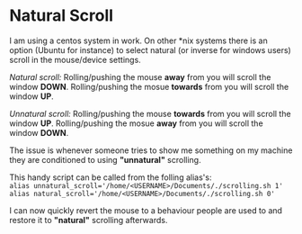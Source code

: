 # Natural Scroll

I am using a centos system in work. On other \*nix systems there is an option (Ubuntu for instance) to select natural (or inverse for windows users) scroll in the mouse/device settings.

_Natural scroll:_
Rolling/pushing the mouse **away** from you will scroll the window **DOWN**. 
Rolling/pushing the mosue **towards** from you will scroll the window **UP**.

_Unnatural scroll:_
Rolling/pushing the mouse **towards** from you will scroll the window **UP**. 
Rolling/pushing the mosue **away** from you will scroll the window **DOWN**.

The issue is whenever someone tries to show me something on my machine they are conditioned to using **"unnatural"** scrolling.

This handy script can be called from the folling alias's:  
```alias unnatural_scroll='/home/<USERNAME>/Documents/./scrolling.sh 1'```  
```alias natural_scroll='/home/<USERNAME>/Documents/./scrolling.sh 0'```  
 
 I can now quickly revert the mouse to a behaviour people are used to and restore it to **"natural"** scrolling afterwards.
